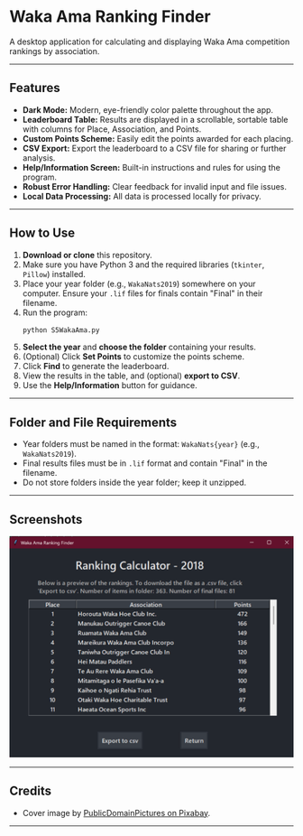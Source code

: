 # Waka Ama Ranking Finder

A desktop application for calculating and displaying Waka Ama competition rankings by association.

---

## Features

- **Dark Mode:** Modern, eye-friendly color palette throughout the app.
- **Leaderboard Table:** Results are displayed in a scrollable, sortable table with columns for Place, Association, and Points.
- **Custom Points Scheme:** Easily edit the points awarded for each placing.
- **CSV Export:** Export the leaderboard to a CSV file for sharing or further analysis.
- **Help/Information Screen:** Built-in instructions and rules for using the program.
- **Robust Error Handling:** Clear feedback for invalid input and file issues.
- **Local Data Processing:** All data is processed locally for privacy.

---

## How to Use

1. **Download or clone** this repository.
2. Make sure you have Python 3 and the required libraries (`tkinter`, `Pillow`) installed.
3. Place your year folder (e.g., `WakaNats2019`) somewhere on your computer. Ensure your `.lif` files for finals contain "Final" in their filename.
4. Run the program:
    ```bash
    python S5WakaAma.py
    ```
5. **Select the year** and **choose the folder** containing your results.
6. (Optional) Click **Set Points** to customize the points scheme.
7. Click **Find** to generate the leaderboard.
8. View the results in the table, and (optional) **export to CSV**.
9. Use the **Help/Information** button for guidance.

---

## Folder and File Requirements

- Year folders must be named in the format: `WakaNats{year}` (e.g., `WakaNats2019`).
- Final results files must be in `.lif` format and contain "Final" in the filename.
- Do not store folders inside the year folder; keep it unzipped.

---

## Screenshots

![Leaderboard Table Example](image_2025-10-06_105756679.png)

---

## Credits

- Cover image by [PublicDomainPictures on Pixabay](https://pixabay.com/).

---

